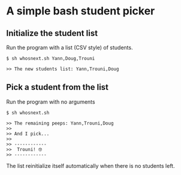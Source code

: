 # A simple bash student picker

## Initialize the student list
Run the program with a list (CSV style) of students.
```
$ sh whosnext.sh Yann,Doug,Trouni

>> The new students list: Yann,Trouni,Doug
```

## Pick a student from the list
Run the program with no arguments
```
$ sh whosnext.sh

>> The remaining peeps: Yann,Trouni,Doug
>> 
>> And I pick...
>> 
>> ------------
>>  Trouni! 🤓
>> ------------
```
The list reinitialize itself automatically when there is no students left.
